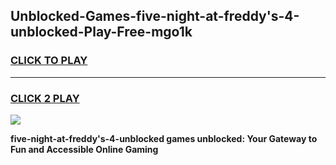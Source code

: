 
## Unblocked-Games-five-night-at-freddy's-4-unblocked-Play-Free-mgo1k
<h3>
<a href="https://premium76.site?title=five-night-at-freddy's-4-unblocked&ref=20M">CLICK TO PLAY</a></h3>
<hr>

<h3>
<a href="https://premium76.site?title=five-night-at-freddy's-4-unblocked&ref=20M">CLICK 2 PLAY</a>
  
</h3>

<a href="https://premium76.site?title=five-night-at-freddy's-4-unblocked&ref=19M"><img src="https://clearcache.store/games.png"></a>


**five-night-at-freddy's-4-unblocked games unblocked: Your Gateway to Fun and Accessible Online Gaming**
